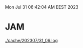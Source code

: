 Mon Jul 31 06:42:04 AM EEST 2023
# JAM
<a href='./cache/202307/31_06.log'>./cache/202307/31_06.log</a>
